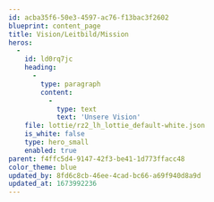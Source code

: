 ```yaml
---
id: acba35f6-50e3-4597-ac76-f13bac3f2602
blueprint: content_page
title: Vision/Leitbild/Mission
heros:
  -
    id: ld0rq7jc
    heading:
      -
        type: paragraph
        content:
          -
            type: text
            text: 'Unsere Vision'
    file: lottie/rz2_lh_lottie_default-white.json
    is_white: false
    type: hero_small
    enabled: true
parent: f4ffc5d4-9147-42f3-be41-1d773ffacc48
color_theme: blue
updated_by: 8fd6c8cb-46ee-4cad-bc66-a69f940d8a9d
updated_at: 1673992236
---
```

